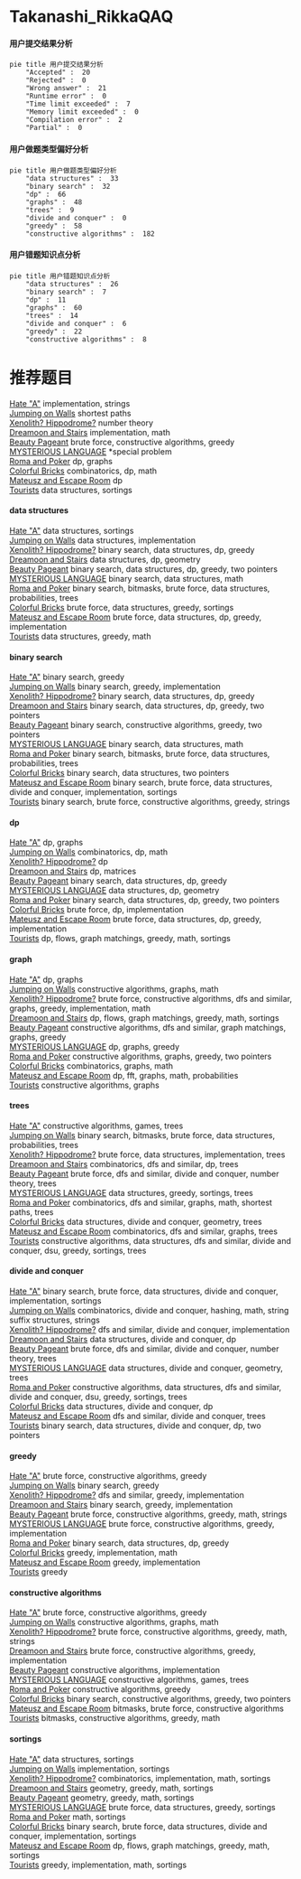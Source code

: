 # Takanashi_RikkaQAQ
<!-- tabs:start -->
#### **用户提交结果分析**

```mermaid
pie title 用户提交结果分析
    "Accepted" :  20
    "Rejected" :  0
    "Wrong answer" :  21
    "Runtime error" :  0
    "Time limit exceeded" :  7
    "Memory limit exceeded" :  0
    "Compilation error" :  2
    "Partial" :  0
```
#### **用户做题类型偏好分析**

```mermaid
pie title 用户做题类型偏好分析
    "data structures" :  33
    "binary search" :  32
    "dp" :  66
    "graphs" :  48
    "trees" :  9
    "divide and conquer" :  0
    "greedy" :  58
    "constructive algorithms" :  182
```
#### **用户错题知识点分析**

```mermaid
pie title 用户错题知识点分析
    "data structures" :  26
    "binary search" :  7
    "dp" :  11
    "graphs" :  60
    "trees" :  14
    "divide and conquer" :  6
    "greedy" :  22
    "constructive algorithms" :  8
```
<!-- tabs:end -->
# 推荐题目
[Hate "A"](http://codeforces.com/problemset/problem/1146/B)		implementation,
                        strings		  
[Jumping on Walls](https://codeforces.com/contest/199/problem/D)		shortest paths		  
[Xenolith? Hippodrome?](http://codeforces.com/problemset/problem/1505/D)		number theory		  
[Dreamoon and Stairs](http://codeforces.com/problemset/problem/476/A)		implementation,
                        math		  
[Beauty Pageant](http://codeforces.com/problemset/problem/246/C)		brute force,
                        constructive algorithms,
                        greedy		  
[MYSTERIOUS LANGUAGE](http://codeforces.com/problemset/problem/171/E)		*special problem		  
[Roma and Poker](http://codeforces.com/problemset/problem/803/E)		dp,
                        graphs		  
[Colorful Bricks](http://codeforces.com/problemset/problem/1081/C)		combinatorics,
                        dp,
                        math		  
[Mateusz and Escape Room](https://codeforces.com/contest/1229/problem/F)		dp		  
[Tourists](http://codeforces.com/problemset/problem/286/D)		data structures,
                        sortings		  
<!-- tabs:start -->
#### **data structures**
[Hate "A"](http://codeforces.com/problemset/problem/286/D)		data structures,
                        sortings		  
[Jumping on Walls](http://codeforces.com/problemset/problem/1468/C)		data structures,
                        implementation		  
[Xenolith? Hippodrome?](http://codeforces.com/problemset/problem/1416/E)		binary search,
                        data structures,
                        dp,
                        greedy		  
[Dreamoon and Stairs](http://codeforces.com/problemset/problem/932/F)		data structures,
                        dp,
                        geometry		  
[Beauty Pageant](http://codeforces.com/problemset/problem/1492/C)		binary search,
                        data structures,
                        dp,
                        greedy,
                        two pointers		  
[MYSTERIOUS LANGUAGE](http://codeforces.com/problemset/problem/1490/G)		binary search,
                        data structures,
                        math		  
[Roma and Poker](http://codeforces.com/problemset/problem/1479/D)		binary search,
                        bitmasks,
                        brute force,
                        data structures,
                        probabilities,
                        trees		  
[Colorful Bricks](http://codeforces.com/problemset/problem/1497/A)		brute force,
                        data structures,
                        greedy,
                        sortings		  
[Mateusz and Escape Room](http://codeforces.com/problemset/problem/1491/C)		brute force,
                        data structures,
                        dp,
                        greedy,
                        implementation		  
[Tourists](http://codeforces.com/problemset/problem/1492/B)		data structures,
                        greedy,
                        math		  
#### **binary search**
[Hate "A"](http://codeforces.com/problemset/problem/551/C)		binary search,
                        greedy		  
[Jumping on Walls](http://codeforces.com/problemset/problem/1165/F2)		binary search,
                        greedy,
                        implementation		  
[Xenolith? Hippodrome?](http://codeforces.com/problemset/problem/1416/E)		binary search,
                        data structures,
                        dp,
                        greedy		  
[Dreamoon and Stairs](http://codeforces.com/problemset/problem/1492/C)		binary search,
                        data structures,
                        dp,
                        greedy,
                        two pointers		  
[Beauty Pageant](http://codeforces.com/problemset/problem/1463/D)		binary search,
                        constructive algorithms,
                        greedy,
                        two pointers		  
[MYSTERIOUS LANGUAGE](http://codeforces.com/problemset/problem/1490/G)		binary search,
                        data structures,
                        math		  
[Roma and Poker](http://codeforces.com/problemset/problem/1479/D)		binary search,
                        bitmasks,
                        brute force,
                        data structures,
                        probabilities,
                        trees		  
[Colorful Bricks](http://codeforces.com/problemset/problem/1436/E)		binary search,
                        data structures,
                        two pointers		  
[Mateusz and Escape Room](http://codeforces.com/problemset/problem/1461/D)		binary search,
                        brute force,
                        data structures,
                        divide and conquer,
                        implementation,
                        sortings		  
[Tourists](http://codeforces.com/problemset/problem/1493/C)		binary search,
                        brute force,
                        constructive algorithms,
                        greedy,
                        strings		  
#### **dp**
[Hate "A"](http://codeforces.com/problemset/problem/803/E)		dp,
                        graphs		  
[Jumping on Walls](http://codeforces.com/problemset/problem/1081/C)		combinatorics,
                        dp,
                        math		  
[Xenolith? Hippodrome?](https://codeforces.com/contest/1229/problem/F)		dp		  
[Dreamoon and Stairs](http://codeforces.com/problemset/problem/348/D)		dp,
                        matrices		  
[Beauty Pageant](http://codeforces.com/problemset/problem/1416/E)		binary search,
                        data structures,
                        dp,
                        greedy		  
[MYSTERIOUS LANGUAGE](http://codeforces.com/problemset/problem/932/F)		data structures,
                        dp,
                        geometry		  
[Roma and Poker](http://codeforces.com/problemset/problem/1492/C)		binary search,
                        data structures,
                        dp,
                        greedy,
                        two pointers		  
[Colorful Bricks](https://codeforces.com/contest/1457/problem/C)		brute force,
                        dp,
                        implementation		  
[Mateusz and Escape Room](http://codeforces.com/problemset/problem/1491/C)		brute force,
                        data structures,
                        dp,
                        greedy,
                        implementation		  
[Tourists](http://codeforces.com/problemset/problem/1437/C)		dp,
                        flows,
                        graph matchings,
                        greedy,
                        math,
                        sortings		  
#### **graph**
[Hate "A"](http://codeforces.com/problemset/problem/803/E)		dp,
                        graphs		  
[Jumping on Walls](http://codeforces.com/problemset/problem/1491/G)		constructive algorithms,
                        graphs,
                        math		  
[Xenolith? Hippodrome?](http://codeforces.com/problemset/problem/1487/C)		brute force,
                        constructive algorithms,
                        dfs and similar,
                        graphs,
                        greedy,
                        implementation,
                        math		  
[Dreamoon and Stairs](http://codeforces.com/problemset/problem/1437/C)		dp,
                        flows,
                        graph matchings,
                        greedy,
                        math,
                        sortings		  
[Beauty Pageant](http://codeforces.com/problemset/problem/1470/D)		constructive algorithms,
                        dfs and similar,
                        graph matchings,
                        graphs,
                        greedy		  
[MYSTERIOUS LANGUAGE](http://codeforces.com/problemset/problem/1476/C)		dp,
                        graphs,
                        greedy		  
[Roma and Poker](http://codeforces.com/problemset/problem/1304/D)		constructive algorithms,
                        graphs,
                        greedy,
                        two pointers		  
[Colorful Bricks](http://codeforces.com/problemset/problem/1475/C)		combinatorics,
                        graphs,
                        math		  
[Mateusz and Escape Room](http://codeforces.com/problemset/problem/553/E)		dp,
                        fft,
                        graphs,
                        math,
                        probabilities		  
[Tourists](http://codeforces.com/problemset/problem/1495/C)		constructive algorithms,
                        graphs		  
#### **trees**
[Hate "A"](http://codeforces.com/problemset/problem/1110/G)		constructive algorithms,
                        games,
                        trees		  
[Jumping on Walls](http://codeforces.com/problemset/problem/1479/D)		binary search,
                        bitmasks,
                        brute force,
                        data structures,
                        probabilities,
                        trees		  
[Xenolith? Hippodrome?](http://codeforces.com/problemset/problem/1511/C)		brute force,
                        data structures,
                        implementation,
                        trees		  
[Dreamoon and Stairs](http://codeforces.com/problemset/problem/1499/F)		combinatorics,
                        dfs and similar,
                        dp,
                        trees		  
[Beauty Pageant](http://codeforces.com/problemset/problem/1491/E)		brute force,
                        dfs and similar,
                        divide and conquer,
                        number theory,
                        trees		  
[MYSTERIOUS LANGUAGE](http://codeforces.com/problemset/problem/1466/D)		data structures,
                        greedy,
                        sortings,
                        trees		  
[Roma and Poker](http://codeforces.com/problemset/problem/1495/D)		combinatorics,
                        dfs and similar,
                        graphs,
                        math,
                        shortest paths,
                        trees		  
[Colorful Bricks](http://codeforces.com/problemset/problem/1303/G)		data structures,
                        divide and conquer,
                        geometry,
                        trees		  
[Mateusz and Escape Room](http://codeforces.com/problemset/problem/1454/E)		combinatorics,
                        dfs and similar,
                        graphs,
                        trees		  
[Tourists](http://codeforces.com/problemset/problem/1494/D)		constructive algorithms,
                        data structures,
                        dfs and similar,
                        divide and conquer,
                        dsu,
                        greedy,
                        sortings,
                        trees		  
#### **divide and conquer**
[Hate "A"](http://codeforces.com/problemset/problem/1461/D)		binary search,
                        brute force,
                        data structures,
                        divide and conquer,
                        implementation,
                        sortings		  
[Jumping on Walls](http://codeforces.com/problemset/problem/1466/G)		combinatorics,
                        divide and conquer,
                        hashing,
                        math,
                        string suffix structures,
                        strings		  
[Xenolith? Hippodrome?](http://codeforces.com/problemset/problem/1490/D)		dfs and similar,
                        divide and conquer,
                        implementation		  
[Dreamoon and Stairs](https://codeforces.com/contest/1483/problem/C)		data structures,
                        divide and conquer,
                        dp		  
[Beauty Pageant](http://codeforces.com/problemset/problem/1491/E)		brute force,
                        dfs and similar,
                        divide and conquer,
                        number theory,
                        trees		  
[MYSTERIOUS LANGUAGE](http://codeforces.com/problemset/problem/1303/G)		data structures,
                        divide and conquer,
                        geometry,
                        trees		  
[Roma and Poker](http://codeforces.com/problemset/problem/1494/D)		constructive algorithms,
                        data structures,
                        dfs and similar,
                        divide and conquer,
                        dsu,
                        greedy,
                        sortings,
                        trees		  
[Colorful Bricks](http://codeforces.com/problemset/problem/1482/E)		data structures,
                        divide and conquer,
                        dp		  
[Mateusz and Escape Room](http://codeforces.com/problemset/problem/566/C)		dfs and similar,
                        divide and conquer,
                        trees		  
[Tourists](http://codeforces.com/problemset/problem/1428/F)		binary search,
                        data structures,
                        divide and conquer,
                        dp,
                        two pointers		  
#### **greedy**
[Hate "A"](http://codeforces.com/problemset/problem/246/C)		brute force,
                        constructive algorithms,
                        greedy		  
[Jumping on Walls](http://codeforces.com/problemset/problem/551/C)		binary search,
                        greedy		  
[Xenolith? Hippodrome?](http://codeforces.com/problemset/problem/526/B)		dfs and similar,
                        greedy,
                        implementation		  
[Dreamoon and Stairs](http://codeforces.com/problemset/problem/1165/F2)		binary search,
                        greedy,
                        implementation		  
[Beauty Pageant](http://codeforces.com/problemset/problem/1368/B)		brute force,
                        constructive algorithms,
                        greedy,
                        math,
                        strings		  
[MYSTERIOUS LANGUAGE](http://codeforces.com/problemset/problem/1091/B)		brute force,
                        constructive algorithms,
                        greedy,
                        implementation		  
[Roma and Poker](http://codeforces.com/problemset/problem/1416/E)		binary search,
                        data structures,
                        dp,
                        greedy		  
[Colorful Bricks](http://codeforces.com/problemset/problem/1406/A)		greedy,
                        implementation,
                        math		  
[Mateusz and Escape Room](https://codeforces.com/contest/1265/problem/C)		greedy,
                        implementation		  
[Tourists](http://codeforces.com/problemset/problem/1178/A)		greedy		  
#### **constructive algorithms**
[Hate "A"](http://codeforces.com/problemset/problem/246/C)		brute force,
                        constructive algorithms,
                        greedy		  
[Jumping on Walls](http://codeforces.com/problemset/problem/1491/G)		constructive algorithms,
                        graphs,
                        math		  
[Xenolith? Hippodrome?](http://codeforces.com/problemset/problem/1368/B)		brute force,
                        constructive algorithms,
                        greedy,
                        math,
                        strings		  
[Dreamoon and Stairs](http://codeforces.com/problemset/problem/1091/B)		brute force,
                        constructive algorithms,
                        greedy,
                        implementation		  
[Beauty Pageant](http://codeforces.com/problemset/problem/1513/A)		constructive algorithms,
                        implementation		  
[MYSTERIOUS LANGUAGE](http://codeforces.com/problemset/problem/1110/G)		constructive algorithms,
                        games,
                        trees		  
[Roma and Poker](http://codeforces.com/problemset/problem/1493/A)		constructive algorithms,
                        greedy		  
[Colorful Bricks](http://codeforces.com/problemset/problem/1463/D)		binary search,
                        constructive algorithms,
                        greedy,
                        two pointers		  
[Mateusz and Escape Room](https://codeforces.com/contest/1456/problem/B)		bitmasks,
                        brute force,
                        constructive algorithms		  
[Tourists](http://codeforces.com/problemset/problem/1492/D)		bitmasks,
                        constructive algorithms,
                        greedy,
                        math		  
#### **sortings**
[Hate "A"](http://codeforces.com/problemset/problem/286/D)		data structures,
                        sortings		  
[Jumping on Walls](http://codeforces.com/problemset/problem/15/A)		implementation,
                        sortings		  
[Xenolith? Hippodrome?](http://codeforces.com/problemset/problem/817/B)		combinatorics,
                        implementation,
                        math,
                        sortings		  
[Dreamoon and Stairs](https://codeforces.com/contest/1496/problem/C)		geometry,
                        greedy,
                        math,
                        sortings		  
[Beauty Pageant](http://codeforces.com/problemset/problem/1495/A)		geometry,
                        greedy,
                        math,
                        sortings		  
[MYSTERIOUS LANGUAGE](http://codeforces.com/problemset/problem/1497/A)		brute force,
                        data structures,
                        greedy,
                        sortings		  
[Roma and Poker](http://codeforces.com/problemset/problem/1427/A)		math,
                        sortings		  
[Colorful Bricks](http://codeforces.com/problemset/problem/1461/D)		binary search,
                        brute force,
                        data structures,
                        divide and conquer,
                        implementation,
                        sortings		  
[Mateusz and Escape Room](http://codeforces.com/problemset/problem/1437/C)		dp,
                        flows,
                        graph matchings,
                        greedy,
                        math,
                        sortings		  
[Tourists](http://codeforces.com/problemset/problem/1473/A)		greedy,
                        implementation,
                        math,
                        sortings		  
<!-- tabs:end -->

